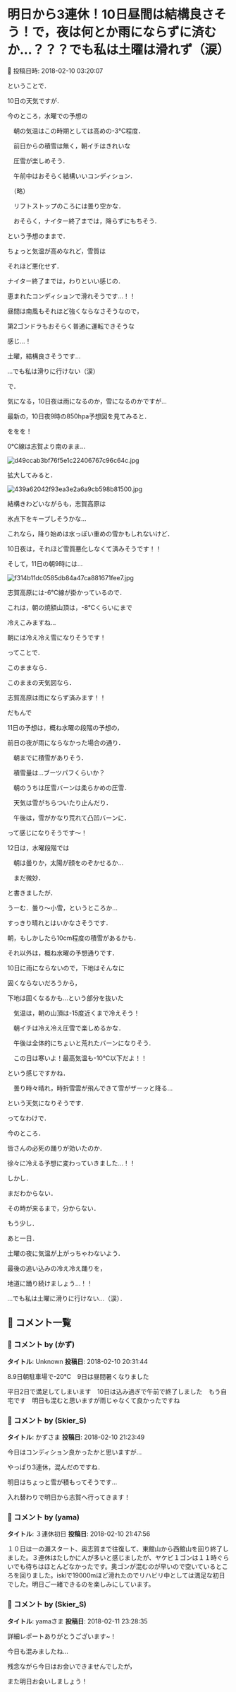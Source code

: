 # 明日から3連休！10日昼間は結構良さそう！で，夜は何とか雨にならずに済むか…？？？でも私は土曜は滑れず（涙）

📅 投稿日時: 2018-02-10 03:20:07

ということで．





10日の天気ですが．


今のところ，水曜での予想の


　朝の気温はこの時期としては高めの-3℃程度．


　前日からの積雪は無く，朝イチはきれいな


　圧雪が楽しめそう．


　午前中はおそらく結構いいコンディション．


　（略）


　リフトストップのころには曇り空かな．


　おそらく，ナイター終了までは，降らずにもちそう．


という予想のままで．





ちょっと気温が高めなれど，雪質は


それほど悪化せず．


ナイター終了までは，わりといい感じの．


恵まれたコンディションで滑れそうです…！！


昼間は南風もそれほど強くならなさそうなので，


第2ゴンドラもおそらく普通に運転できそうな


感じ…！


土曜，結構良さそうです…


…でも私は滑りに行けない（涙）





で．


気になる，10日夜は雨になるのか，雪になるのかですが…





最新の，10日夜9時の850hpa予想図を見てみると．


ををを！


0℃線は志賀より南のまま…




![d49ccab3bf76f5e1c22406767c96c64c.jpg](images/d49ccab3bf76f5e1c22406767c96c64c.jpg)




拡大してみると．




![439a62042f93ea3e2a6a9cb598b81500.jpg](images/439a62042f93ea3e2a6a9cb598b81500.jpg)




結構きわどいながらも，志賀高原は


氷点下をキープしそうかな…





これなら，降り始めは水っぽい重めの雪かもしれないけど．


10日夜は，それほど雪質悪化しなくて済みそうです！！





そして，11日の朝9時には…




![f314b11dc0585db84a47ca881671fee7.jpg](images/f314b11dc0585db84a47ca881671fee7.jpg)




志賀高原には-6℃線が掛かっているので．


これは，朝の焼額山頂は，-8℃くらいにまで


冷えこみますね…


朝には冷え冷え雪になりそうです！





ってことで．


このままなら．


このままの天気図なら．


志賀高原は雨にならず済みます！！





だもんで


11日の予想は，概ね水曜の段階の予想の，


前日の夜が雨にならなかった場合の通り．


　朝までに積雪がありそう．


　積雪量は…ブーツパフくらいか？


　朝のうちは圧雪バーンは柔らかめの圧雪．


　天気は雪がちらついたり止んだり．


　午後は，雪がかなり荒れて凸凹バーンに．


って感じになりそうです～！





12日は，水曜段階では


　朝は曇りか，太陽が顔をのぞかせるか…


　まだ微妙．


と書きましたが．


うーむ．曇り～小雪，というところか…


すっきり晴れとはいかなさそうです．


朝，もしかしたら10cm程度の積雪があるかも．





それ以外は，概ね水曜の予想通りです．


10日に雨にならないので，下地はそんなに


固くならないだろうから，


下地は固くなるかも…という部分を抜いた


　気温は，朝の山頂は-15度近くまで冷えそう！


　朝イチは冷え冷え圧雪で楽しめるかな．


　午後は全体的にちょいと荒れたバーンになりそう．


　この日は寒いよ！最高気温も-10℃以下だよ！！


という感じですかね．


　曇り時々晴れ，時折雪雲が飛んできて雪がザーッと降る…


という天気になりそうです．





ってなわけで．


今のところ．


皆さんの必死の踊りが効いたのか．


徐々に冷える予想に変わっていきました…！！





しかし．


まだわからない．


その時が来るまで，分からない．


もう少し．


あと一日．


土曜の夜に気温が上がっちゃわないよう．


最後の追い込みの冷え冷え踊りを，


地道に踊り続けましょう…！！





…でも私は土曜に滑りに行けない…（涙）．

## 💬 コメント一覧

### 💬 コメント by (かず)
**タイトル**: Unknown
**投稿日**: 2018-02-10 20:31:44

8.9日朝駐車場で-20℃　9日は昼間暑くなりました

平日2日で満足してしまいます　10日は込み過ぎで午前で終了しました　もう自宅です　明日も混むと思いますが雨じゃなくて良かったですね

### 💬 コメント by (Skier_S)
**タイトル**: かずさま
**投稿日**: 2018-02-10 21:23:49

今日はコンディション良かったかと思いますが…

やっぱり3連休，混んだのですね．

明日はちょっと雪が積もってそうです…

入れ替わりで明日から志賀へ行ってきます！

### 💬 コメント by (yama)
**タイトル**: ３連休初日
**投稿日**: 2018-02-10 21:47:56

１０日は一の瀬スタート、奥志賀まで往復して、東館山から西館山を回り終了しました。３連休はたしかに人が多いと感じましたが、ヤケビ１ゴンは１１時ぐらいでも待ちはほとんどなかったです。奥ゴンが混むのが早いので空いているところを回りました。iskiで19000mほど滑れたのでリハビリ中としては満足な初日でした。明日ご一緒できるのを楽しみにしています。

### 💬 コメント by (Skier_S)
**タイトル**: yamaさま
**投稿日**: 2018-02-11 23:28:35

詳細レポートありがとうございます~！

今日も混みましたね…

残念ながら今日はお会いできませんでしたが，

また明日お会いしましょう！

